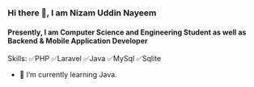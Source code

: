 
### Hi there 👋, I am Nizam Uddin Nayeem
#### Presently, I am Computer Science and Engineering Student as well as Backend  & Mobile Application Developer



Skills: 
✅PHP 
✅Laravel
✅Java 
✅MySql 
✅Sqlite

- 🔭 I’m currently learning Java.
